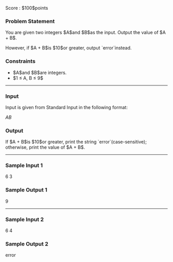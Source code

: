 
<div>

<meta>

</meta>

<span>

<span>

<p>
Score : $100$points
</p>

<div>

<section>

### **Problem Statement**

<p>
You are given two integers $A$and $B$as the input. Output the value of $A + B$.
</p>

<p>
However, if $A + B$is $10$or greater, output `error`instead.
</p>

</section>

</div>

<div>

<section>

### **Constraints**

<ul>

<li>
$A$and $B$are integers.
</li>

<li>
$1 ≤ A, B ≤ 9$
</li>

</ul>

</section>

</div>

---

<div>

<div>

<section>

### **Input**

<p>
Input is given from Standard Input in the following format:
</p>

<div>

$A$$B$
</div>

</section>

</div>

<div>

<section>

### **Output**

<p>
If $A + B$is $10$or greater, print the string `error`(case-sensitive); otherwise, print the value of $A + B$.
</p>

</section>

</div>

</div>

---

<div>

<section>

### **Sample Input 1**

<div>

6 3

</div>

</section>

</div>

<div>

<section>

### **Sample Output 1**

<div>

9

</div>

</section>

</div>

---

<div>

<section>

### **Sample Input 2**

<div>

6 4

</div>

</section>

</div>

<div>

<section>

### **Sample Output 2**

<div>

error

</div>

</section>

</div>

</span>

</span>

</div>
